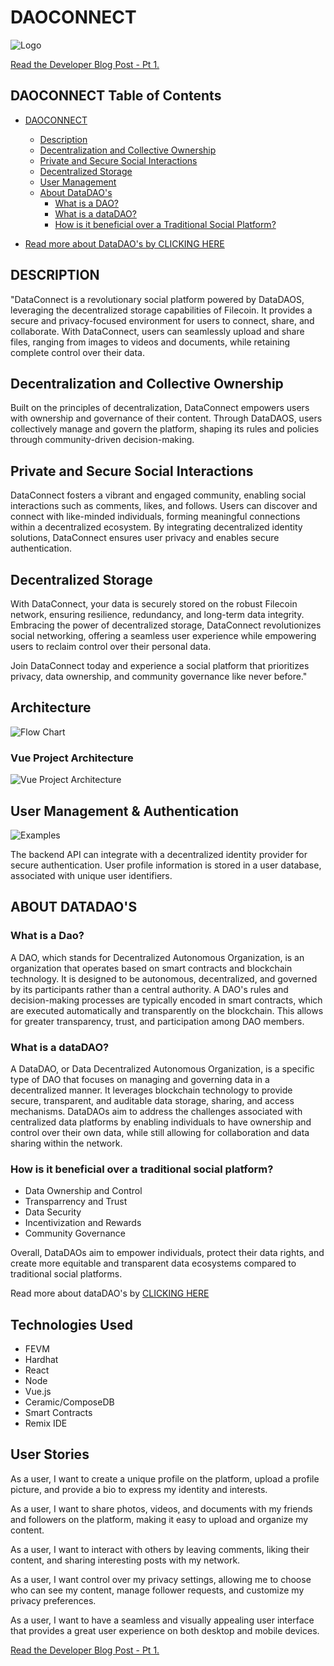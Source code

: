 # DAOCONNECT 
![Logo](images/logodaoconnect.png)


[Read the Developer Blog Post - Pt 1.](Blog/Blog-pt-1.md)


## DAOCONNECT Table of Contents

- [DAOCONNECT](#daoconnect)
  - [Description](#description)
  - [Decentralization and Collective Ownership](#decentralization-and-collective-ownership)
  - [Private and Secure Social Interactions](#private-and-secure-social-interactions)
  - [Decentralized Storage](#decentralized-storage)
  - [User Management](#user-management)
  - [About DataDAO's](#about-datadaos)
    - [What is a DAO?](#what-is-a-dao)
    - [What is a dataDAO?](#what-is-a-datadao)
    - [How is it beneficial over a Traditional Social Platform?](#how-is-it-beneficial-over-a-traditional-social-platform)

- [Read more about DataDAO's by CLICKING HERE](DataDAOs.md)



## DESCRIPTION
"DataConnect is a revolutionary social platform powered by DataDAOS, leveraging the decentralized storage capabilities of Filecoin. It provides a secure and privacy-focused environment for users to connect, share, and collaborate. With DataConnect, users can seamlessly upload and share files, ranging from images to videos and documents, while retaining complete control over their data.

## Decentralization and Collective Ownership
Built on the principles of decentralization, DataConnect empowers users with ownership and governance of their content. Through DataDAOS, users collectively manage and govern the platform, shaping its rules and policies through community-driven decision-making.

## Private and Secure Social Interactions
DataConnect fosters a vibrant and engaged community, enabling social interactions such as comments, likes, and follows. Users can discover and connect with like-minded individuals, forming meaningful connections within a decentralized ecosystem. By integrating decentralized identity solutions, DataConnect ensures user privacy and enables secure authentication.

## Decentralized Storage
With DataConnect, your data is securely stored on the robust Filecoin network, ensuring resilience, redundancy, and long-term data integrity. Embracing the power of decentralized storage, DataConnect revolutionizes social networking, offering a seamless user experience while empowering users to reclaim control over their personal data.


Join DataConnect today and experience a social platform that prioritizes privacy, data ownership, and community governance like never before."


## Architecture 
![Flow Chart](/images/FlowChart.png)

### Vue Project Architecture
![Vue Project Architecture](/images/Separation.png)


## User Management & Authentication
![Examples](/images/User_Management_System.png)

The backend API can integrate with a decentralized identity provider for secure authentication. User profile information is stored in a user database, associated with unique user identifiers.




## ABOUT DATADAO'S

### What is a Dao?
A DAO, which stands for Decentralized Autonomous Organization, is an organization that operates based on smart contracts and blockchain technology. It is designed to be autonomous, decentralized, and governed by its participants rather than a central authority. A DAO's rules and decision-making processes are typically encoded in smart contracts, which are executed automatically and transparently on the blockchain. This allows for greater transparency, trust, and participation among DAO members.

### What is a dataDAO?
A DataDAO, or Data Decentralized Autonomous Organization, is a specific type of DAO that focuses on managing and governing data in a decentralized manner. It leverages blockchain technology to provide secure, transparent, and auditable data storage, sharing, and access mechanisms. DataDAOs aim to address the challenges associated with centralized data platforms by enabling individuals to have ownership and control over their own data, while still allowing for collaboration and data sharing within the network.

### How is it beneficial over a traditional social platform?
- Data Ownership and Control
- Transparrency and Trust 
- Data Security 
- Incentivization and Rewards
- Community Governance

Overall, DataDAOs aim to empower individuals, protect their data rights, and create more equitable and transparent data ecosystems compared to traditional social platforms.

Read more about dataDAO's by [CLICKING HERE](DataDAOs.md)

## Technologies Used 
- FEVM
- Hardhat 
- React
- Node
- Vue.js
- Ceramic/ComposeDB
- Smart Contracts
- Remix IDE



## User Stories 
As a user, I want to create a unique profile on the platform, upload a profile picture, and provide a bio to express my identity and interests.

As a user, I want to share photos, videos, and documents with my friends and followers on the platform, making it easy to upload and organize my content.

As a user, I want to interact with others by leaving comments, liking their content, and sharing interesting posts with my network.

As a user, I want control over my privacy settings, allowing me to choose who can see my content, manage follower requests, and customize my privacy preferences.

As a user, I want to have a seamless and visually appealing user interface that provides a great user experience on both desktop and mobile devices.



[Read the Developer Blog Post - Pt 1.](Blog/Blog-pt-1.md)